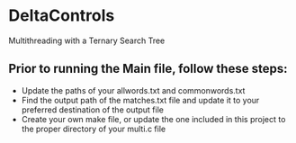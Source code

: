 # DeltaControls
Multithreading with a Ternary Search Tree


## Prior to running the Main file, follow these steps:

- Update the paths of your allwords.txt and commonwords.txt
- Find the output path of the matches.txt file and update it to your preferred destination of the output file
- Create your own make file, or update the one included in this project to the proper directory of your multi.c file
